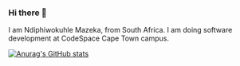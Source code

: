 ### Hi there 👋

I am Ndiphiwokuhle Mazeka, from South Africa. I am doing software development at CodeSpace Cape Town campus.

[![Anurag's GitHub stats](https://github-readme-stats.vercel.app/api?username=CodeSpaceCodes)](https://github.com/anuraghazra/github-readme-stats)

<!--
**CodeSpaceCodes/CodeSpaceCodes** is a ✨ _special_ ✨ repository because its `README.md` (this file) appears on your GitHub profile.

Here are some ideas to get you started:

- 🔭 I’m currently working on ...
- 🌱 I’m currently learning ...
- 👯 I’m looking to collaborate on ...
- 🤔 I’m looking for help with ...
- 💬 Ask me about ...
- 📫 How to reach me: ...
- 😄 Pronouns: ...
- ⚡ Fun fact: ...
-->
